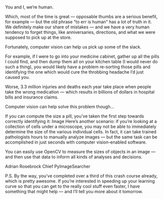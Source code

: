 You and I, we’re human.

Which, most of the time is great — opposable thumbs are a serious benefit, for example — but the old phrase “to err is human” has a lot of truth in it. We definitely make our share of mistakes — and we have a very human tendency to forget things, like anniversaries, directions, and what we were supposed to pick up at the store.

Fortunately, computer vision can help us pick up some of the slack.

For example, if I were to go into your medicine cabinet, gather up all the pills I could find, and then dump them all on your kitchen table (I would never do such a thing), you would likely have a problem re-sorting those pills and identifying the one which would cure the throbbing headache I’d just caused you.

Worse, 3.3 million injuries and deaths each year take place when people take the wrong medication — which results in billions of dollars in hospital bills and insurance claims.

Computer vision can help solve this problem though...

If you can compute the size a pill, you’ve taken the first step towards correctly identifying it:
Image
Here’s another scenario: if you’re looking at a collection of cells under a microscope, you may not be able to immediately determine the size of the various individual cells. In fact, it can take trained pathologists hours to manually analyze images — but the same task can be accomplished in just seconds with computer vision-enabled software.

You can easily use OpenCV to measure the sizes of objects in an image — and then use that data to inform all kinds of analyses and decisions.

Adrian Rosebrock
Chief PyImageSearcher

P.S. By the way, you’ve completed over a third of this crash course already, which is pretty awesome. If you’re interested in speeding up your learning curve so that you can get to the really cool stuff even faster, I have something that might help — and I’ll tell you more about it tomorrow.
